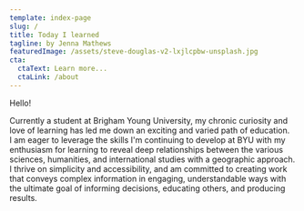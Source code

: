 ```yaml
---
template: index-page
slug: /
title: Today I learned
tagline: by Jenna Mathews
featuredImage: /assets/steve-douglas-v2-lxjlcpbw-unsplash.jpg
cta:
  ctaText: Learn more...
  ctaLink: /about
---
```

Hello!

Currently a student at Brigham Young University, my chronic curiosity and love of learning has led me down an exciting and varied path of education.\
I am eager to leverage the skills I'm continuing to develop at BYU with my enthusiasm for learning to reveal deep relationships between the various sciences, humanities, and international studies with a geographic approach. I thrive on simplicity and accessibility, and am committed to creating work that conveys complex information in engaging, understandable ways with the ultimate goal of informing decisions, educating others, and producing results.